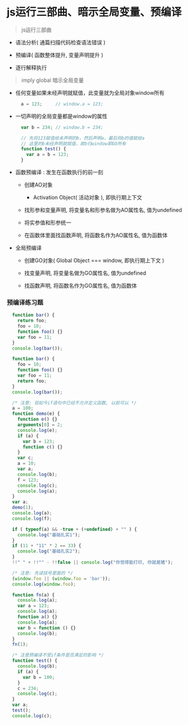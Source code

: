 # js运行三部曲、暗示全局变量、预编译

> js运行三部曲

- 语法分析( 通篇扫描代码检查语法错误 )

- 预编译( 函数整体提升, 变量声明提升 )

- 逐行解释执行

> imply global 暗示全局变量

- 任何变量如果未经声明就赋值，此变量就为全局对象window所有

  ```js
    a = 123;     // window.a = 123;
  ```

- 一切声明的全局变量都是window的属性

  ```js
    var b = 234; // window.b = 234;
  ```

  ```js
    // 先将123赋值给未声明的b，然后声明a，最后将b的值赋给a
    // 这里的b未经声明就赋值，故b归window即GO所有
    function test() {
      var a = b = 123;
    }
  ```

- 函数预编译 : 发生在函数执行的前一刻

  - 创建AO对象

    - Activation Object( 活动对象 ), 即执行期上下文

  - 找形参和变量声明, 将变量名和形参名做为AO属性名, 值为undefined

  - 将实参值和形参统一

  - 在函数体里面找函数声明, 将函数名作为AO属性名, 值为函数体

- 全局预编译

  - 创建GO对象( Global Object === window, 即执行期上下文 )

  - 找变量声明, 将变量名做为GO属性名, 值为undefined

  - 找函数声明, 将函数名作为GO属性名, 值为函数体

### 预编译练习题

```js
  function bar() {
    return foo;
    foo = 10;
    function foo() {}
    var foo = 11;
  }
  console.log(bar());
```
```js
  function bar() {
    foo = 10;
    function foo() {}
    var foo = 11;
    return foo;
  }
  console.log(bar());
```
```js
  /* 注意: 现如今if语句中已经不允许定义函数, 以前可以 */
  a = 100;
  function demo(e) {
    function e() {}
    arguments[0] = 2;
    console.log(e);
    if (a) {
      var b = 123;
      function c() {}
    }
    var c;
    a = 10;
    var a;
    console.log(b);
    f = 123;
    console.log(c);
    console.log(a);
  }
  var a;
  demo(1);
  console.log(a);
  console.log(f);
```
```js
  if ( typeof(a) && -true + (+undefined) + "" ) {
    console.log("基础扎实1");
  }
  if (11 + "11" * 2 == 33) {
    console.log("基础扎实2");
  }
  !!" " + !!"" - !!false || console.log("你觉得能打印, 你就是猪");
```
```js
  /* 注意: 先读括号里面的 */
  (window.foo || (window.foo = 'bar'));
  console.log(window.foo);
```
```js
  function fn(a) {
    console.log(a);
    var a = 123;
    console.log(a);
    function a() {}
    console.log(a);
    var b = function () {}
    console.log(b);
  }
  fn(1);
```
```js
  /* 注意预编译不受if条件是否满足的影响 */
  function test() {
    console.log(b);
    if (a) {
      var b = 100;
    }
    c = 234;
    console.log(c);
  }
  var a;
  test();
  console.log(c);  
```
